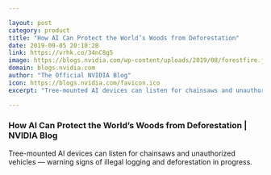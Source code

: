 ```yaml
---

layout: post
category: product
title: "How AI Can Protect the World’s Woods from Deforestation"
date: 2019-09-05 20:10:28
link: https://vrhk.co/34nC8g5
image: https://blogs.nvidia.com/wp-content/uploads/2019/08/forestfire.jpg
domain: blogs.nvidia.com
author: "The Official NVIDIA Blog"
icon: https://blogs.nvidia.com/favicon.ico
excerpt: "Tree-mounted AI devices can listen for chainsaws and unauthorized vehicles — warning signs of illegal logging and deforestation in progress."

---
```


### How AI Can Protect the World’s Woods from Deforestation | NVIDIA Blog

Tree-mounted AI devices can listen for chainsaws and unauthorized vehicles — warning signs of illegal logging and deforestation in progress.